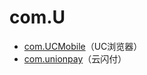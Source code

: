 # com.U

- [com.UCMobile](./com.UCMobile/readme.md)（UC浏览器）
- [com.unionpay](./com.unionpay/readme.md)（云闪付）
